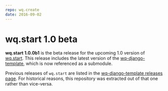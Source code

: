 ```yaml
---
repo: wq.create
date: 2016-09-02
---
```


# wq.start 1.0 beta

**wq.start 1.0.0b1** is the beta release for the upcoming 1.0 version of [wq.start](../overview/setup.md).  This release includes the latest version of the [wq-django-template](../wq.create/index.md), which is now referenced as a submodule.

Previous releases of `wq.start` are listed in the [wq-django-template releases page](https://wq.io/releases/?repo=wq-django-template).  For historical reasons, this repository was extracted out of that one rather than vice-versa.
